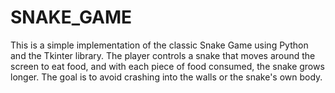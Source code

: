 # SNAKE_GAME
This is a simple implementation of the classic Snake Game using Python and the Tkinter library. The player controls a snake that moves around the screen to eat food, and with each piece of food consumed, the snake grows longer. The goal is to avoid crashing into the walls or the snake's own body.
